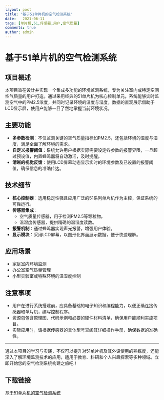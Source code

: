 ```yaml
---
layout: post
title: "基于51单片机的空气检测系统"
date:   2021-06-11
tags: [单片机,51,传感器,用户,空气质量]
comments: true
author: admin
---
```

# 基于51单片机的空气检测系统

## 项目概述

本项目旨在设计并实现一个集成多功能的环境监测系统，专为关注室内或特定空间空气质量的用户打造。通过采用经典的51单片机为核心控制单元，系统能够实时监测空气中的PM2.5浓度，并同时记录环境的温度与湿度。数据的直观展示借助于LCD显示屏，使用户能够一目了然地掌握当前环境状况。

## 主要功能

- **多参数检测**：不仅监测关键的空气质量指标如PM2.5，还包括环境的温度与湿度，满足全面了解环境的需求。
- **自定义报警阈值**：系统允许用户根据实际需要设定各参数的报警界限，一旦超过预设值，内置蜂鸣器将自动激活，及时提醒。
- **清晰的视觉反馈**：使用LCD屏幕动态显示实时的环境参数及已设置的报警阈值，确保信息的准确传达。
  
## 技术细节

- **核心控制器**：选用稳定性强且应用广泛的51系列单片机作为主控，保证系统的可靠运行。
- **传感器集成**：
  - 空气质量传感器，用于检测PM2.5等颗粒物。
  - 温湿度传感器，提供精确的温湿度读数。
- **报警机制**：通过蜂鸣器实现声光报警，增强用户体验。
- **显示模块**：采用LCD屏幕，以图形化界面展示数据，便于快速理解。

## 应用场景

- 家庭室内环境监测
- 办公室空气质量管理
- 小型实验室或特殊环境的温湿度控制

## 注意事项

- 用户在进行系统搭建前，应具备基础的电子知识和编程能力，以便正确连接传感器和单片机，编写控制程序。
- 资源包包含原理图、代码示例和必要的硬件材料清单，确保用户能顺利实施项目。
- 实际应用时，请根据传感器的具体型号查阅其详细操作手册，确保数据的准确性。

---

通过本项目的学习与实践，不仅可以提升对51单片机及其外设使用的熟练度，还能深入了解环境监测技术的应用，适用于教育、科研和个人兴趣探索等多种领域。立即开始您的空气检测系统构建之旅吧！

## 下载链接

[基于51单片机的空气检测系统](https://pan.quark.cn/s/bf3c41c377ae)